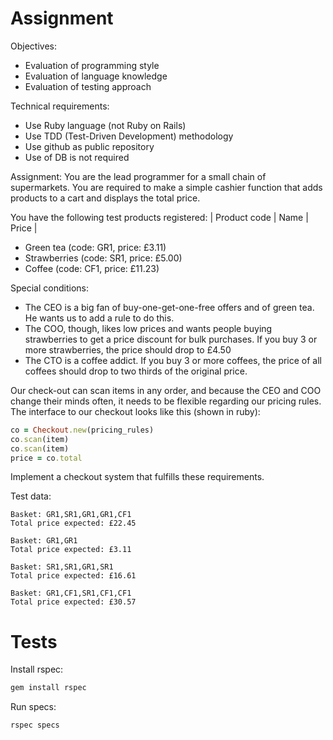 # Assignment
Objectives:
- Evaluation of programming style
- Evaluation of language knowledge
- Evaluation of testing approach

Technical requirements:
- Use Ruby language (not Ruby on Rails)
- Use TDD (Test-Driven Development) methodology
- Use github as public repository
- Use of DB is not required

Assignment:
You are the lead programmer for a small chain of supermarkets. You are required to make a simple cashier function that adds products to a cart and displays the total price.

You have the following test products registered:
| Product code | Name | Price |
- Green tea (code: GR1, price: £3.11)
- Strawberries (code: SR1, price: £5.00)
- Coffee (code: CF1, price: £11.23)

Special conditions:
- The CEO is a big fan of buy-one-get-one-free offers and of green tea. He wants us to add a rule to do this.
- The COO, though, likes low prices and wants people buying strawberries to get a price discount for bulk purchases. If you buy 3 or more strawberries, the price should drop to £4.50
- The CTO is a coffee addict. If you buy 3 or more coffees, the price of all coffees should drop to two thirds of the original price.

Our check-out can scan items in any order, and because the CEO and COO change their minds often, it needs to be flexible regarding our pricing rules.
The interface to our checkout looks like this (shown in ruby):

```ruby
co = Checkout.new(pricing_rules)
co.scan(item)
co.scan(item)
price = co.total
```

Implement a checkout system that fulfills these requirements.

Test data:
```
Basket: GR1,SR1,GR1,GR1,CF1
Total price expected: ​£22.45

Basket: GR1,GR1
Total price expected: ​£3.11

Basket: SR1,SR1,GR1,SR1
Total price expected:​ £16.61

Basket: GR1,CF1,SR1,CF1,CF1
Total price expected:​ £30.57
```

# Tests

Install rspec:

```bash
gem install rspec
```

Run specs:

```bash
rspec specs
```
